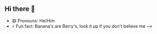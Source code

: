 ## Hi there 👋
- 😄 Pronouns: He/Him
- ⚡ Fun fact: Banana's are Berry's,
 look it up if you don't believe me
-->
